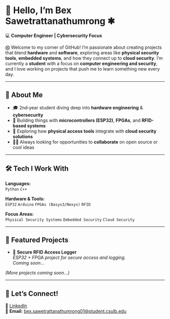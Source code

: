# 👋 Hello, I’m **Bex Sawetrattanathumrong ✱**

💻 **Computer Engineer | Cybersecurity Focus**

⨂ Welcome to my corner of GitHub! I’m passionate about creating projects that blend **hardware** and **software**, exploring areas like **physical security tools**, **embedded systems**, and how they connect up to **cloud security**. 
I’m currently a **student** with a focus on **computer engineering and security**, and I love working on projects that push me to learn something new every day.

---

## 🌟 About Me
- 🎓 2nd‑year student diving deep into **hardware engineering** & **cybersecurity**
- 🔧 Building things with **microcontrollers (ESP32)**, **FPGAs**, and **RFID-based systems**
- 🚀 Exploring how **physical access tools** integrate with **cloud security solutions**
- 🙋‍♂️ Always looking for opportunities to **collaborate** on open source or cool ideas

---

## 🛠️ Tech I Work With
**Languages:**  
`Python` `C++`

**Hardware & Tools:**  
`ESP32` `Arduino` `FPGAs (Basys3/Nexys)` `RFID`

**Focus Areas:**  
`Physical Security Systems` `Embedded Security` `Cloud Security`

---

## 📌 Featured Projects
- 🔐 **Secure RFID Access Logger**  
  *ESP32 + FPGA project for secure access and logging.*  
  *Coming soon...*
  
*(More projects coming soon…)*

---

## 🤝 Let’s Connect!
💼 [LinkedIn](https://www.linkedin.com/in/pasinpon-sawetrattanathumrong-030590326/)  
📧 **Email:** bex.sawetrattanathumrong01@student.csulb.edu
